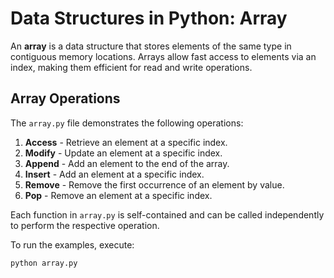 # Data Structures in Python: Array

An **array** is a data structure that stores elements of the same type in contiguous memory locations. Arrays allow fast access to elements via an index, making them efficient for read and write operations.

## Array Operations

The `array.py` file demonstrates the following operations:

1. **Access** - Retrieve an element at a specific index.
2. **Modify** - Update an element at a specific index.
3. **Append** - Add an element to the end of the array.
4. **Insert** - Add an element at a specific index.
5. **Remove** - Remove the first occurrence of an element by value.
6. **Pop** - Remove an element at a specific index.

Each function in `array.py` is self-contained and can be called independently to perform the respective operation.

To run the examples, execute:

```bash
python array.py
